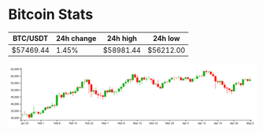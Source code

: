 # Bitcoin Stats

BTC/USDT|24h change|24h high|24h low|
|---|---|---|---|
|$57469.44|1.45%|$58981.44|$56212.00|

<img src="./chart.svg">
